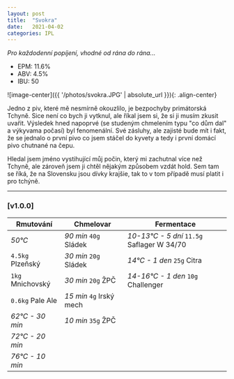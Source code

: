 ```yaml
---
layout: post
title:  "Svokra"
date:   2021-04-02
categories: IPL 
---
```


*Pro každodenní popíjení, vhodné od rána do rána...*

- EPM: 11.6% 
- ABV: 4.5%
- IBU: 50

![image-center]({{ '/photos/svokra.JPG' | absolute_url }}){: .align-center}

Jedno z piv, které mě nesmírně okouzlilo, je bezpochyby primátorská Tchyně. Sice není co bych ji vytknul, ale říkal jsem si, že si ji musím zkusit uvařit. Výsledek hned napoprvé (se studeným chmelením typu "co dům dal" a výkyvama počasí) byl fenomenální. Své zásluhy, ale zajisté bude mít i fakt, že se jednalo o první pivo co jsem stáčel do kyvety a tedy i první domácí pivo chutnané na čepu.

Hledal jsem jméno vystihující můj počin, který mi zachutnal více než Tchyně, ale zároveň jsem ji chtěl nějakým způsobem vzdát hold. Sem tam se říká, že na Slovensku jsou dívky krajšie, tak to v tom případě musí platit i pro tchýně.

***

### [v1.0.0]

Rmutování          | Chmelovar             | Fermentace
---                | ---                   | ---
*50°C*             | *90 min* `40g` Sládek | *10-13°C - 5 dní* `11.5g` Saflager W 34/70
`4.5kg` Plzeňský   | *30 min* `20g` Sládek | *14°C - 1 den* `25g` Citra
`1kg` Mnichovský   | *30 min* `20g` ŽPČ    | *14-16°C - 1 den* `10g` Challenger
`0.6kg` Pale Ale   | *15 min* `4g` Irský mech |
*62°C - 30 min*    | *10 min* `35g` ŽPČ    |
*72°C - 20 min*    |                       |
*76°C - 10 min*    |                       |
